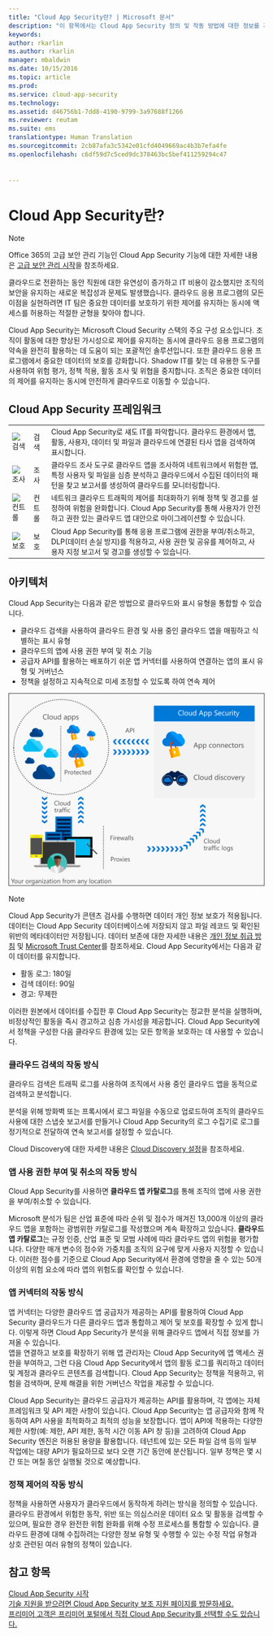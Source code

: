 ```yaml
---
title: "Cloud App Security란? | Microsoft 문서"
description: "이 항목에서는 Cloud App Security 정의 및 작동 방법에 대한 정보를 제공합니다."
keywords: 
author: rkarlin
ms.author: rkarlin
manager: mbaldwin
ms.date: 10/15/2016
ms.topic: article
ms.prod: 
ms.service: cloud-app-security
ms.technology: 
ms.assetid: d46756b1-7dd8-4190-9799-3a97688f1266
ms.reviewer: reutam
ms.suite: ems
translationtype: Human Translation
ms.sourcegitcommit: 2cb87afa3c5342e01cfd4049669ac4b3b7efa4fe
ms.openlocfilehash: c6df59d7c5ced9dc378463bc5bef411259294c47


---
```

# <a name="what-is-cloud-app-security"></a>Cloud App Security란?
 
> [!NOTE] 
> Office 365의 고급 보안 관리 기능인 Cloud App Security 기능에 대한 자세한 내용은 [고급 보안 관리 시작](https://support.office.com/article/Get-started-with-Advanced-Management-Security-d9ee4d67-f2b3-42b4-9c9e-c4529904990a)을 참조하세요. 
 
클라우드로 전환하는 동안 직원에 대한 유연성이 증가하고 IT 비용이 감소했지만 조직의 보안을 유지하는 새로운 복잡성과 문제도 발생했습니다. 클라우드 응용 프로그램의 모든 이점을 실현하려면 IT 팀은 중요한 데이터를 보호하기 위한 제어를 유지하는 동시에 액세스를 허용하는 적절한 균형을 찾아야 합니다.  
  
Cloud App Security는 Microsoft Cloud Security 스택의 주요 구성 요소입니다. 조직이 활동에 대한 향상된 가시성으로 제어를 유지하는 동시에 클라우드 응용 프로그램의 약속을 완전히 활용하는 데 도움이 되는 포괄적인 솔루션입니다. 또한 클라우드 응용 프로그램에서 중요한 데이터의 보호를 강화합니다. Shadow IT를 찾는 데 유용한 도구를 사용하여 위험 평가, 정책 적용, 활동 조사 및 위협을 중지합니다. 조직은 중요한 데이터의 제어를 유지하는 동시에 안전하게 클라우드로 이동할 수 있습니다.  
  
## <a name="the-cloud-app-security-framework"></a>Cloud App Security 프레임워크  

|       |   |   |
|-------|---|:---|
|![검색](./media/discovery-icon.png)|검색|Cloud App Security로 섀도 IT를 파악합니다. 클라우드 환경에서 앱, 활동, 사용자, 데이터 및 파일과 클라우드에 연결된 타사 앱을 검색하여 표시합니다.|
|![조사](./media/investigate-icon.png)|조사|클라우드 조사 도구로 클라우드 앱을 조사하여 네트워크에서 위험한 앱, 특정 사용자 및 파일을 심층 분석하고 클라우드에서 수집된 데이터의 패턴을 찾고 보고서를 생성하여 클라우드를 모니터링합니다.|
|![컨트롤](./media/protect-icon.png)|컨트롤|네트워크 클라우드 트래픽의 제어를 최대화하기 위해 정책 및 경고를 설정하여 위험을 완화합니다. Cloud App Security를 통해 사용자가 안전하고 권한 있는 클라우드 앱 대안으로 마이그레이션할 수 있습니다.|
|![보호](./media/protect-icon.png)|보호|Cloud App Security를 통해 응용 프로그램에 권한을 부여/취소하고, DLP(데이터 손실 방지)를 적용하고, 사용 권한 및 공유를 제어하고, 사용자 지정 보고서 및 경고를 생성할 수 있습니다.|


## <a name="architecture"></a>아키텍처  

Cloud App Security는 다음과 같은 방법으로 클라우드와 표시 유형을 통합할 수 있습니다.  
  
-   클라우드 검색을 사용하여 클라우드 환경 및 사용 중인 클라우드 앱을 매핑하고 식별하는 표시 유형  
-   클라우드의 앱에 사용 권한 부여 및 취소 기능  
-   공급자 API를 활용하는 배포하기 쉬운 앱 커넥터를 사용하여 연결하는 앱의 표시 유형 및 거버넌스  
-   정책을 설정하고 지속적으로 미세 조정할 수 있도록 하여 연속 제어  
  
![](./media/architecture.png)  
  
> [!NOTE]  
>  Cloud App Security가 콘텐츠 검사를 수행하면 데이터 개인 정보 보호가 적용됩니다. 데이터는 Cloud App Security 데이터베이스에 저장되지 않고 파일 레코드 및 확인된 위반의 메타데이터만 저장됩니다. 데이터 보존에 대한 자세한 내용은 [개인 정보 취급 방침](http://go.microsoft.com/fwlink/?LinkId=512132) 및 [Microsoft Trust Center](https://www.microsoft.com/TrustCenter/Privacy/You-are-in-control-of-your-data)를 참조하세요.
Cloud App Security에서는 다음과 같이 데이터를 유지합니다.
>- 활동 로그: 180일
>- 검색 데이터: 90일
>- 경고: 무제한 

이러한 원본에서 데이터를 수집한 후 Cloud App Security는 정교한 분석을 실행하며, 비정상적인 활동을 즉시 경고하고 심층 가시성을 제공합니다. Cloud App Security에서 정책을 구성한 다음 클라우드 환경에 있는 모든 항목을 보호하는 데 사용할 수 있습니다.  
  
###  <a name="how-cloud-discovery-works"></a>클라우드 검색의 작동 방식  

클라우드 검색은 트래픽 로그를 사용하여 조직에서 사용 중인 클라우드 앱을 동적으로 검색하고 분석합니다.  
  
분석을 위해 방화벽 또는 프록시에서 로그 파일을 수동으로 업로드하여 조직의 클라우드 사용에 대한 스냅숏 보고서를 만들거나 Cloud App Security의 로그 수집기로 로그를 정기적으로 전달하여 연속 보고서를 설정할 수 있습니다.  

Cloud Discovery에 대한 자세한 내용은 [Cloud Discovery 설정](set-up-cloud-discovery.md)을 참조하세요.
  
### <a name="how-sanctioning-and-unsanctioning-an-app-works"></a>앱 사용 권한 부여 및 취소의 작동 방식  

Cloud App Security를 사용하면 **클라우드 앱 카탈로그**를 통해 조직의 앱에 사용 권한을 부여/취소할 수 있습니다.  
  
Microsoft 분석가 팀은 산업 표준에 따라 순위 및 점수가 매겨진 13,000개 이상의 클라우드 앱을 포함하는 광범위한 카탈로그를 작성했으며 계속 확장하고 있습니다. **클라우드 앱 카탈로그**는 규정 인증, 산업 표준 및 모범 사례에 따라 클라우드 앱의 위험을 평가합니다. 다양한 매개 변수의 점수와 가중치를 조직의 요구에 맞게 사용자 지정할 수 있습니다. 이러한 점수를 기준으로 Cloud App Security에서 환경에 영향을 줄 수 있는 50개 이상의 위험 요소에 따라 앱의 위험도를 확인할 수 있습니다.  
  
### <a name="how-app-connectors-work"></a>앱 커넥터의 작동 방식  
앱 커넥터는 다양한 클라우드 앱 공급자가 제공하는 API를 활용하여 Cloud App Security 클라우드가 다른 클라우드 앱과 통합하고 제어 및 보호를 확장할 수 있게 합니다. 이렇게 하면 Cloud App Security가 분석을 위해 클라우드 앱에서 직접 정보를 가져올 수 있습니다.  
앱을 연결하고 보호를 확장하기 위해 앱 관리자는 Cloud App Security에 앱 액세스 권한을 부여하고, 그런 다음 Cloud App Security에서 앱의 활동 로그를 쿼리하고 데이터 및 계정과 클라우드 콘텐츠를 검색합니다. Cloud App Security는 정책을 적용하고, 위험을 검색하며, 문제 해결을 위한 거버넌스 작업을 제공할 수 있습니다.  
  
Cloud App Security는 클라우드 공급자가 제공하는 API를 활용하며, 각 앱에는 자체 프레임워크 및 API 제한 사항이 있습니다. Cloud App Security는 앱 공급자와 함께 작동하여 API 사용을 최적화하고 최적의 성능을 보장합니다. 앱이 API에 적용하는 다양한 제한 사항(예: 제한, API 제한, 동적 시간 이동 API 창 등)을 고려하여 Cloud App Security 엔진은 허용된 용량을 활용합니다. 테넌트에 있는 모든 파일 검색 등의 일부 작업에는 대량 API가 필요하므로 보다 오랜 기간 동안에 분산됩니다. 일부 정책은 몇 시간 또는 며칠 동안 실행될 것으로 예상합니다.  
  
### <a name="how-policy-control-works"></a>정책 제어의 작동 방식  

정책을 사용하면 사용자가 클라우드에서 동작하게 하려는 방식을 정의할 수 있습니다. 클라우드 환경에서 위험한 동작, 위반 또는 의심스러운 데이터 요소 및 활동을 검색할 수 있으며, 필요한 경우 완전한 위험 완화를 위해 수정 프로세스를 통합할 수 있습니다. 클라우드 환경에 대해 수집하려는 다양한 정보 유형 및 수행할 수 있는 수정 작업 유형과 상호 관련된 여러 유형의 정책이 있습니다.  
  
## <a name="see-also"></a>참고 항목  

[Cloud App Security 시작](getting-started-with-cloud-app-security.md)   
[기술 지원을 받으려면 Cloud App Security 보조 지원 페이지를 방문하세요.](http://support.microsoft.com/oas/default.aspx?prid=16031)   
[프리미어 고객은 프리미어 포털에서 직접 Cloud App Security를 선택할 수도 있습니다.](https://premier.microsoft.com/)  
  
  


<!--HONumber=Oct16_HO5-->


